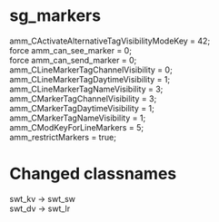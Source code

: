 # sg_markers

amm_CActivateAlternativeTagVisibilityModeKey = 42;  
force amm_can_see_marker = 0;  
force amm_can_send_marker = 0;  
amm_CLineMarkerTagChannelVisibility = 0;  
amm_CLineMarkerTagDaytimeVisibility = 1;  
amm_CLineMarkerTagNameVisibility = 3;  
amm_CMarkerTagChannelVisibility = 3;  
amm_CMarkerTagDaytimeVisibility = 1;  
amm_CMarkerTagNameVisibility = 1;  
amm_CModKeyForLineMarkers = 5;  
amm_restrictMarkers = true;  


# Changed classnames

swt_kv -> swt_sw  
swt_dv -> swt_lr

